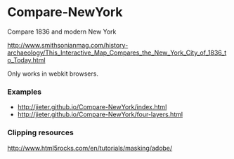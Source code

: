Compare-NewYork
===============

Compare 1836 and modern New York

http://www.smithsonianmag.com/history-archaeology/This_Interactive_Map_Compares_the_New_York_City_of_1836_to_Today.html

Only works in webkit browsers.

### Examples
 - http://jieter.github.io/Compare-NewYork/index.html
 - http://jieter.github.io/Compare-NewYork/four-layers.html


### Clipping resources
http://www.html5rocks.com/en/tutorials/masking/adobe/
